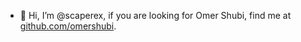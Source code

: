 - 👋 Hi, I’m @scaperex, if you are looking for Omer Shubi, find me at [github.com/omershubi](github.com/omershubi).
